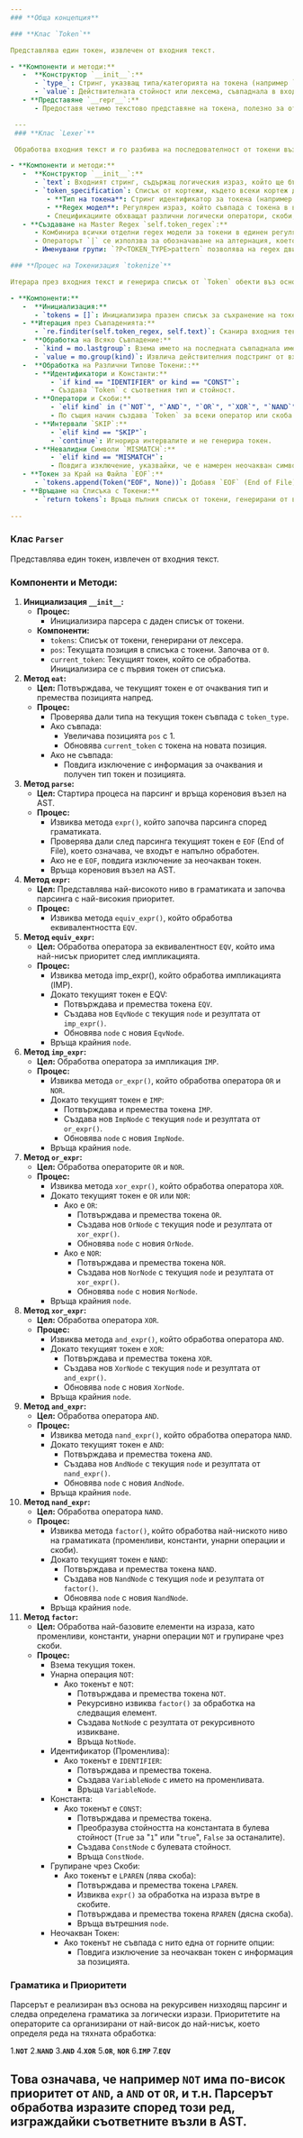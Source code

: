 ```yaml
---
### **Обща концепция**

### **Клас `Token`**

Представлява един токен, извлечен от входния текст.

- **Компоненти и методи:**
   -  **Конструктор `__init__`:**
      - `type_`: Стринг, указващ типа/категорията на токена (например `AND`, `OR`, `IDENTIFIER`).
      - `value`: Действителната стойност или лексема, съвпаднала в входния текст (например "`&&`", "`or`", "`A`"). Това е опционално и по подразбиране е `None`.
   - **Представяне `__repr__`:**
      - Предоставя четимо текстово представяне на токена, полезно за отстраняване на грешки и логване.

 ---
 ### **Клас `Lexer`**

 Обработва входния текст и го разбива на последователност от токени въз основа на дефинираните спецификации.

- **Компоненти и методи:**
   -  **Конструктор `__init__`:**
      - `text`: Входният стринг, съдържащ логическия израз, който ще бъде токенизиран.
      - `token_specification`: Списък от кортежи, където всеки кортеж дефинира:
         - **Тип на токена**: Стринг идентификатор за токена (например AND, OR).
         - **Regex модел**: Регулярен израз, който съвпада с токена в входния текст.
         - Спецификациите обхващат различни логически оператори, скоби, константи (`1`, `0`, `true`, `false`), идентификатори (променливи), интервали (`SKIP`) и               всякакви неочаквани символи (`MISMATCH`).
   - **Създаване на Master Regex `self.token_regex`:**
      - Комбинира всички отделни regex модели за токени в единен регулярен израз, използвайки именувани групи.
      - Операторът `|` се използва за обозначаване на алтернация, което означава, че ще се опитва да съвпадне всеки модел в реда, в който са дефинирани.
      - Именувани групи: `?P<TOKEN_TYPE>pattern` позволява на regex двигателя да идентифицира кой тип токен е бил съвпаднат.

### **Процес на Токенизация `tokenize`** 

Итерара през входния текст и генерира списък от `Token` обекти въз основа на дефинираните спецификации за токени.

- **Компоненти:**
   -  **Инициализация:**
      - `tokens = []`: Инициализира празен списък за съхранение на токените.
   - **Итерация през Съвпаденията:**
      - `re.finditer(self.token_regex, self.text)`: Сканира входния текст и връща итератор от обекти за съвпадение `mo` за всяко съвпадение на дефинираните токен           модели.
   -  **Обработка на Всяко Съвпадение:**
      - `kind = mo.lastgroup`: Взема името на последната съвпаднала именувана група, което указва типа на токена.
      - `value = mo.group(kind)`: Извлича действителния подстринг от входа, който е съвпаднал с модела на токена.
   -  **Обработка на Различни Типове Токени::**
      - **Идентификатори и Константи:**
          - `if kind == "IDENTIFIER" or kind == "CONST"`:
          - Създава `Token` с съответния тип и стойност.
      - **Оператори и Скоби:**
          - `elif kind` in ("`NOT`", "`AND`", "`OR`", "`XOR`", "`NAND`", "`NOR`", "`IMP`", "`EQV`", "`LPAREN`", "`RPAREN`"):
          - По същия начин създава `Token` за всеки оператор или скоба.
      - **Интервали `SKIP`:**
          - `elif kind == "SKIP"`:
          - `continue`: Игнорира интервалите и не генерира токен.
      - **Невалидни Символи `MISMATCH`:**
          - `elif kind == "MISMATCH"`:
          - Повдига изключение, указвайки, че е намерен неочакван символ, включително позицията му в текста.
   - **Токен за Край на Файла `EOF`:**
      - `tokens.append(Token("EOF", None))`: Добавя `EOF` (End of File) токен, който обозначава края на входа. Това е полезно за парсерите да знаят кога входът е            напълно обработен.
   - **Връщане на Списъка с Токени:**
      - `return tokens`: Връща пълния списък от токени, генерирани от входния текст.
     
---
```

### **Клас `Parser`**

Представлява един токен, извлечен от входния текст.

### **Компоненти и Методи:**

1. **Инициализация `__init__`:**
    - **Процес:**
      - Инициализира парсера с даден списък от токени.
    - **Компоненти:** 
      - `tokens`: Списък от токени, генерирани от лексера.
      - `pos`: Текущата позиция в списъка с токени. Започва от `0`.
      - `current_token`: Текущият токен, който се обработва. Инициализира се с първия токен от списъка.
2. **Метод `eat`:**
    - **Цел:** Потвърждава, че текущият токен е от очаквания тип и премества позицията напред.
    - **Процес:**
      - Проверява дали типа на текущия токен съвпада с `token_type`.
      - Ако съвпада:
         - Увеличава позицията `pos` с 1.
         - Обновява `current_token` с токена на новата позиция.
      - Ако не съвпада:
         - Повдига изключение с информация за очаквания и получен тип токен и позицията.
3. **Метод `parse`:**
    - **Цел:** Стартира процеса на парсинг и връща кореновия възел на AST.
    - **Процес:**
      - Извиква метода `expr()`, който започва парсинга според граматиката.
      - Проверява дали след парсинга текущият токен е `EOF` (End of File), което означава, че входът е напълно обработен.
      - Ако не е `EOF`, повдига изключение за неочакван токен.
      - Връща кореновия възел на AST.
4. **Метод `expr`:**
    - **Цел:** Представлява най-високото ниво в граматиката и започва парсинга с най-високия приоритет.
    - **Процес:**
      - Извиква метода `equiv_expr()`, който обработва еквивалентността `EQV`.
5. **Метод `equiv_expr`:**
    - **Цел:**  Обработва оператора за еквивалентност `EQV`, който има най-нисък приоритет след импликацията.
    - **Процес:**
      - Извиква метода imp_expr(), който обработва импликацията (IMP).
      - Докато текущият токен е EQV:
         - Потвърждава и премества токена `EQV`.
         - Създава нов `EqvNode` с текущия `node` и резултата от `imp_expr()`.
         - Обновява `node` с новия `EqvNode`.
      - Връща крайния `node`.
6. **Метод `imp_expr`:**
    - **Цел:**  Обработва оператора за импликация `IMP`.
    - **Процес:**
      - Извиква метода `or_expr()`, който обработва оператора `OR` и `NOR`.
      - Докато текущият токен е `IMP`:
         - Потвърждава и премества токена `IMP`.
         - Създава нов `ImpNode` с текущия `node` и резултата от `or_expr()`.
         - Обновява `node` с новия `ImpNode`.
      - Връща крайния `node`.
7. **Метод `or_expr`:**
    - **Цел:**  Обработва операторите `OR` и `NOR`.
    - **Процес:**
      - Извиква метода `xor_expr()`, който обработва оператора `XOR`.
      - Докато текущият токен е `OR` или `NOR`:
         - Ако е `OR`:
            - Потвърждава и премества токена `OR`.
            - Създава нов `OrNode` с текущия node и резултата от `xor_expr()`.
            - Обновява `node` с новия `OrNode`.
         - Ако е `NOR`:
            - Потвърждава и премества токена `NOR`.
            - Създава нов `NorNode` с текущия `node` и резултата от `xor_expr()`.
            - Обновява `node` с новия `NorNode`.
      - Връща крайния `node`.
8. **Метод `xor_expr`:**
    - **Цел:**  Обработва оператора `XOR`.
    - **Процес:**
      - Извиква метода `and_expr()`, който обработва оператора `AND`.
      - Докато текущият токен е `XOR`:
         - Потвърждава и премества токена `XOR`.
         - Създава нов `XorNode` с текущия `node` и резултата от `and_expr()`.
         - Обновява `node` с новия `XorNode`.
      - Връща крайния `node`.
9. **Метод `and_expr`:**
    - **Цел:**  Обработва оператора `AND`.
    - **Процес:**
      - Извиква метода `nand_expr()`, който обработва оператора `NAND`.
      - Докато текущият токен е `AND`:
         - Потвърждава и премества токена `AND`.
         - Създава нов `AndNode` с текущия `node` и резултата от `nand_expr()`.
         - Обновява `node` с новия `AndNode`.
      - Връща крайния `node`.
10. **Метод `nand_expr`:**
    - **Цел:**  Обработва оператора `NAND`.
    - **Процес:**
      - Извиква метода `factor()`, който обработва най-ниското ниво на граматиката (променливи, константи, унарни операции и скоби).
      - Докато текущият токен е `NAND`:
         - Потвърждава и премества токена `NAND`.
         - Създава нов `NandNode` с текущия `node` и резултата от `factor()`.
         - Обновява `node` с новия `NandNode`.
      - Връща крайния `node`.
11. **Метод `factor`:**
    - **Цел:**  Обработва най-базовите елементи на израза, като променливи, константи, унарни операции `NOT` и групиране чрез скоби.
    - **Процес:**
      - Взема текущия токен.
      - Унарна операция `NOT`:
         - Ако токенът е `NOT`:
            - Потвърждава и премества токена `NOT`.
            - Рекурсивно извиква `factor()` за обработка на следващия елемент.
            - Създава `NotNod`e с резултата от рекурсивното извикване.
            - Връща `NotNode`.
      - Идентификатор (Променлива):
         - Ако токенът е `IDENTIFIER`:
            - Потвърждава и премества токена.
            - Създава `VariableNode` с името на променливата.
            - Връща `VariableNode`.
      - Константа:
         - Ако токенът е `CONST`:
            - Потвърждава и премества токена.
            - Преобразува стойността на константата в булева стойност (`Tru`e за "`1`" или "`true`", `False` за останалите).
            - Създава `ConstNode` с булевата стойност.
            - Връща `ConstNode`.
      - Групиране чрез Скоби:
         - Ако токенът е `LPAREN` (лява скоба):
            - Потвърждава и премества токена `LPAREN`.
            - Извиква `expr()` за обработка на израза вътре в скобите.
            - Потвърждава и премества токена `RPAREN` (дясна скоба).
            - Връща вътрешния `node`.
      - Неочакван Токен:
         - Ако токенът не съвпада с нито една от горните опции:
            - Повдига изключение за неочакван токен с информация за позицията.
          
### **Граматика и Приоритети**        

Парсерът е реализиран въз основа на рекурсивен низходящ парсинг и следва определена граматика за логически изрази. Приоритетите на операторите са организирани от най-висок до най-нисък, което определя реда на тяхната обработка:

1.**`NOT`** 
2.**`NAND`**
3.**`AND`**
4.**`XOR`**
5.**`OR`**, **`NOR`**
6.**`IMP`**
7.**`EQV`** 

Това означава, че например `NOT` има по-висок приоритет от `AND`, а `AND` от `OR`, и т.н. Парсерът обработва изразите според този ред, изграждайки съответните възли в AST.
---

